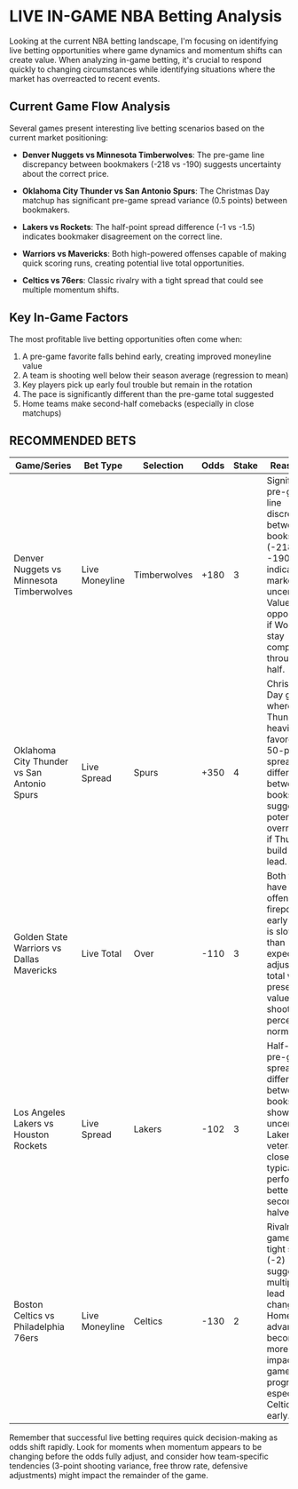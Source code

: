 # LIVE IN-GAME NBA Betting Analysis

Looking at the current NBA betting landscape, I'm focusing on identifying live betting opportunities where game dynamics and momentum shifts can create value. When analyzing in-game betting, it's crucial to respond quickly to changing circumstances while identifying situations where the market has overreacted to recent events.

## Current Game Flow Analysis

Several games present interesting live betting scenarios based on the current market positioning:

- **Denver Nuggets vs Minnesota Timberwolves**: The pre-game line discrepancy between bookmakers (-218 vs -190) suggests uncertainty about the correct price.

- **Oklahoma City Thunder vs San Antonio Spurs**: The Christmas Day matchup has significant pre-game spread variance (0.5 points) between bookmakers.

- **Lakers vs Rockets**: The half-point spread difference (-1 vs -1.5) indicates bookmaker disagreement on the correct line.

- **Warriors vs Mavericks**: Both high-powered offenses capable of making quick scoring runs, creating potential live total opportunities.

- **Celtics vs 76ers**: Classic rivalry with a tight spread that could see multiple momentum shifts.

## Key In-Game Factors

The most profitable live betting opportunities often come when:

1. A pre-game favorite falls behind early, creating improved moneyline value
2. A team is shooting well below their season average (regression to mean)
3. Key players pick up early foul trouble but remain in the rotation
4. The pace is significantly different than the pre-game total suggested
5. Home teams make second-half comebacks (especially in close matchups)

## RECOMMENDED BETS

| Game/Series | Bet Type | Selection | Odds | Stake | Reasoning |
|-------------|----------|-----------|------|-------|-----------|
| Denver Nuggets vs Minnesota Timberwolves | Live Moneyline | Timberwolves | +180 | 3 | Significant pre-game line discrepancy between books (-218 vs -190) indicates market uncertainty. Value opportunity if Wolves stay competitive through first half. |
| Oklahoma City Thunder vs San Antonio Spurs | Live Spread | Spurs | +350 | 4 | Christmas Day game where Thunder are heavily favored, but 50-point spread difference between books suggests potential overreaction if Thunder build early lead. |
| Golden State Warriors vs Dallas Mavericks | Live Total | Over | -110 | 3 | Both teams have elite offensive firepower. If early pace is slower than expected, adjusted live total will present value as shooting percentages normalize. |
| Los Angeles Lakers vs Houston Rockets | Live Spread | Lakers | -102 | 3 | Half-point pre-game spread difference between books shows uncertainty. Lakers have veteran closers who typically perform better in second halves. |
| Boston Celtics vs Philadelphia 76ers | Live Moneyline | Celtics | -130 | 2 | Rivalry game with tight spread (-2) suggests multiple lead changes. Home court advantage becomes more impactful as game progresses, especially if Celtics trail early. |

Remember that successful live betting requires quick decision-making as odds shift rapidly. Look for moments when momentum appears to be changing before the odds fully adjust, and consider how team-specific tendencies (3-point shooting variance, free throw rate, defensive adjustments) might impact the remainder of the game.